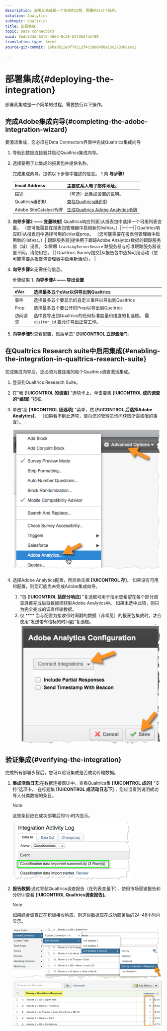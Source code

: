 ```yaml
---
description: 部署此集成是一个简单的过程，需要执行以下操作。
solution: Analytics
subtopic: Qualtrics
title: 部署集成
topic: Data connectors
uuid: 9bdc233d-63f6-456d-8c26-b5736dfdef09
translation-type: tm+mt
source-git-commit: 16ba0b12e0f70112f4c10804d0a13c278388ecc2

---
```



# 部署集成{#deploying-the-integration}

部署此集成是一个简单的过程，需要执行以下操作。

## 完成Adobe集成向导{#completing-the-adobe-integration-wizard}

要激活集成，您必须在Data Connectors界面中完成Qualtrics集成向导

1. 导航到数据连接器并启动Qualtrics集成向导。
1. 选择要用于此集成的报表包并提供名称。

   完成集成向导，提供以下步骤中描述的信息。 1.向 **导步骤1**

   | Email Address | 主要联系人电子邮件地址。 |
   |---|---|
   | 描述 | （可选）此集成设置的说明。 |
   | Qualtrics组织ID | [查找Qualtrics组织ID](../qualtrics-overview/qualtrics-org-id.md) |
   | Adobe SiteCatalyst令牌 | [生成Qualtrics Adobe Analytics令牌](../qualtrics-overview/qualtrics-token.md) |

1. **向导步骤2 —— 变量映射**| Qualtrics响应列表|从报表包中选择一个可用列表变量。 （您可能需要在报表包管理器中启用新的listVar。）||—|—|| Qualtrics响应ID|从报表包中选择可用的eVar或prop。 （您可能需要在报表包管理器中启用新的listVar。）||跟踪服务器|提供用于跟踪Adobe Analytics数据的跟踪服务器（域）设置。 如果跟 `trackingServerSecure` 踪服务器与标准跟踪服务器设置不同，请使用它。  || Qualtrics Survey提交|从报告包中选择可用活动（您可能需要从报告包管理器中启用新活动）。  |

1. **向导步骤3**:无需任何信息。

   步骤结果 1. **向导步骤4 —— 导出设置**

   | eVar | 选择最多五个eVar以供导出到Qualtrics |
   |---|---|
   | 事件 | 选择最多五个要显示的自定义事件以导出到Qualtrics |
   | Prop | 选择最多五个要公开的Prop以导出到Qualtrics |
   | 访问请求 | 选中要导出到Qualtrics的任何标准度量和维度的复选框。 需 `visitor_id` 要允许导出正常工作。 |

1. **向导步骤5**:查看配置，然后单击“ **[!UICONTROL 立即激活”]**。

## 在Qualtrics Research suite中启用集成{#enabling-the-integration-in-qualtrics-research-suite}

完成集成向导后，您必须为要连接的每个Qualtrics调查激活集成。

1. 登录到Qualtrics Research Suite。
1. 在“我 **[!UICONTROL 的调查]** ”选项卡上，单击要集 **[!UICONTROL 成的调查的“编辑]** ”按钮。
1. 单击“高 **[!UICONTROL 级选项]** ”菜单，然 **[!UICONTROL 后选择Adobe Analytics]**。 （如果看不到此选项，请向您的管理员询问获取所需权限的事宜）。

   ![](assets/advanced_options.png)

1. 选择Adobe Analytics配置，然后单击保 **[!UICONTROL 存]**。 如果没有可用的配置，则您可能尚未完成Adobe集成向导。
   1. “包 **[!UICONTROL 括部分响应]** ”复选框可用于指示您希望在每个部分调查屏幕完成后将数据捕获到Adobe Analytics中。 如果未选中此项，则只为完全完成的调查传输数据。
   1. 仅 **** 当与配置为接收带时间戳的数据（非常见）的报表包集成时，才应使用“发送带有信标的时间戳”复选框。
   ![](assets/integration_config.png)

## 验证集成{#verifying-the-integration}

完成所有部署步骤后，您可以验证集成是否成功传输数据。

1. **集成活动日志**:在数据连接器UI中，查看Qualtrics集 **[!UICONTROL 成的]** “支持”选项卡。 在标题集 **[!UICONTROL 成活动日志下]** ，您应当看到说明成功导入分类数据的条目。

   >[!NOTE]
   >
   >这些条目应在成功部署后的1小时内显示。

   ![](assets/verify-1.png)

1. **报告数据**:通过导航Qualtrics调查报告（在列表变量下），使用市场营销报告和分析UI查看 **[!UICONTROL Qualtrics调查报告]**。

   >[!NOTE]
   >
   >如果综合调查正在积极接收响应，则这些数据应在成功部署后的24-48小时内显示。

   ![](assets/verify-2.png) ![](assets/verify-3.png)


